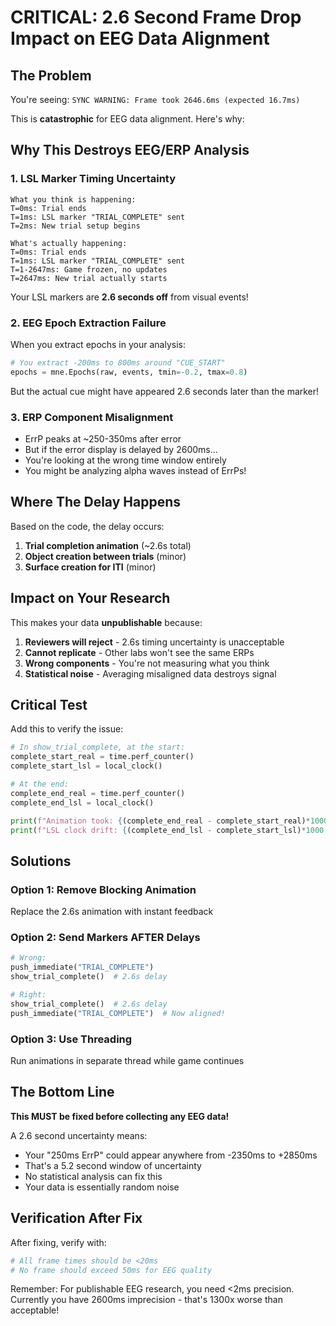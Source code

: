# CRITICAL: 2.6 Second Frame Drop Impact on EEG Data Alignment

## The Problem

You're seeing: `SYNC WARNING: Frame took 2646.6ms (expected 16.7ms)`

This is **catastrophic** for EEG data alignment. Here's why:

## Why This Destroys EEG/ERP Analysis

### 1. LSL Marker Timing Uncertainty
```
What you think is happening:
T=0ms: Trial ends
T=1ms: LSL marker "TRIAL_COMPLETE" sent
T=2ms: New trial setup begins

What's actually happening:
T=0ms: Trial ends
T=1ms: LSL marker "TRIAL_COMPLETE" sent
T=1-2647ms: Game frozen, no updates
T=2647ms: New trial actually starts
```

Your LSL markers are **2.6 seconds off** from visual events!

### 2. EEG Epoch Extraction Failure
When you extract epochs in your analysis:
```python
# You extract -200ms to 800ms around "CUE_START"
epochs = mne.Epochs(raw, events, tmin=-0.2, tmax=0.8)
```

But the actual cue might have appeared 2.6 seconds later than the marker!

### 3. ERP Component Misalignment
- ErrP peaks at ~250-350ms after error
- But if the error display is delayed by 2600ms...
- You're looking at the wrong time window entirely
- You might be analyzing alpha waves instead of ErrPs!

## Where The Delay Happens

Based on the code, the delay occurs:

1. **Trial completion animation** (~2.6s total)
2. **Object creation between trials** (minor)
3. **Surface creation for ITI** (minor)

## Impact on Your Research

This makes your data **unpublishable** because:

1. **Reviewers will reject** - 2.6s timing uncertainty is unacceptable
2. **Cannot replicate** - Other labs won't see the same ERPs
3. **Wrong components** - You're not measuring what you think
4. **Statistical noise** - Averaging misaligned data destroys signal

## Critical Test

Add this to verify the issue:

```python
# In show_trial_complete, at the start:
complete_start_real = time.perf_counter()
complete_start_lsl = local_clock()

# At the end:
complete_end_real = time.perf_counter()
complete_end_lsl = local_clock()

print(f"Animation took: {(complete_end_real - complete_start_real)*1000:.1f}ms")
print(f"LSL clock drift: {(complete_end_lsl - complete_start_lsl)*1000:.1f}ms")
```

## Solutions

### Option 1: Remove Blocking Animation
Replace the 2.6s animation with instant feedback

### Option 2: Send Markers AFTER Delays
```python
# Wrong:
push_immediate("TRIAL_COMPLETE")
show_trial_complete()  # 2.6s delay

# Right:
show_trial_complete()  # 2.6s delay
push_immediate("TRIAL_COMPLETE")  # Now aligned!
```

### Option 3: Use Threading
Run animations in separate thread while game continues

## The Bottom Line

**This MUST be fixed before collecting any EEG data!**

A 2.6 second uncertainty means:
- Your "250ms ErrP" could appear anywhere from -2350ms to +2850ms
- That's a 5.2 second window of uncertainty
- No statistical analysis can fix this
- Your data is essentially random noise

## Verification After Fix

After fixing, verify with:
```python
# All frame times should be <20ms
# No frame should exceed 50ms for EEG quality
```

Remember: For publishable EEG research, you need <2ms precision. Currently you have 2600ms imprecision - that's 1300x worse than acceptable!